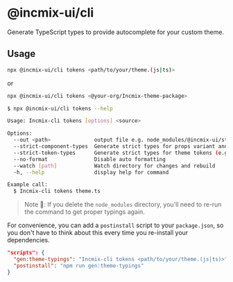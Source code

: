 # @incmix-ui/cli

Generate TypeScript types to provide autocomplete for your custom theme.

## Usage

```sh
npx @incmix-ui/cli tokens <path/to/your/theme.(js|ts)>
```

or

```sh
npx @incmix-ui/cli tokens <@your-org/Incmix-theme-package>
```

```sh
$ npx @incmix-ui/cli tokens --help

Usage: Incmix-cli tokens [options] <source>

Options:
  --out <path>              output file e.g. node_modules/@incmix-ui/styled-system/dist/declarations/src/theming.types.d.ts
  --strict-component-types  Generate strict types for props variant and size
  --strict-token-types      Generate strict types for theme tokens (e.g. color, spacing)
  --no-format               Disable auto formatting
  --watch [path]            Watch directory for changes and rebuild
  -h, --help                display help for command

Example call:
  $ Incmix-cli tokens theme.ts
```

> Note 🚨: If you delete the `node_modules` directory, you'll need to re-run the
> command to get proper typings again.

For convenience, you can add a `postinstall` script to your `package.json`, so
you don't have to think about this every time you re-install your dependencies.

```json title="package.json"
"scripts": {
  "gen:theme-typings": "Incmix-cli tokens <path/to/your/theme.(js|ts)>",
  "postinstall": "npm run gen:theme-typings"
}
```
